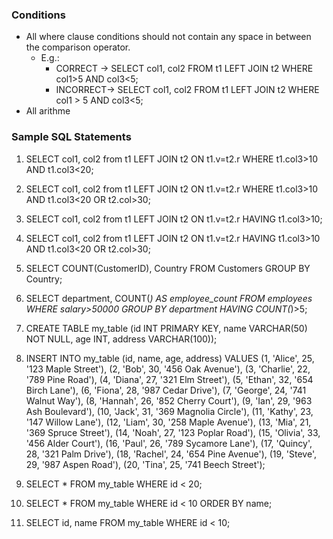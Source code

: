 ### Conditions

- All where clause conditions should not contain any space in between the comparison operator.
  - E.g.:
    - CORRECT -> SELECT col1, col2 FROM t1 LEFT JOIN t2 WHERE col1>5 AND col3<5;
    - INCORRECT-> SELECT col1, col2 FROM t1 LEFT JOIN t2 WHERE col1 > 5 AND col3<5;
- All arithme

### Sample SQL Statements

1. SELECT col1, col2 from t1 LEFT JOIN t2 ON t1.v=t2.r WHERE t1.col3>10 AND t1.col3<20;
2. SELECT col1, col2 from t1 LEFT JOIN t2 ON t1.v=t2.r WHERE t1.col3>10 AND t1.col3<20 OR t2.col>30;
3. SELECT col1, col2 from t1 LEFT JOIN t2 ON t1.v=t2.r HAVING t1.col3>10;
4. SELECT col1, col2 from t1 LEFT JOIN t2 ON t1.v=t2.r HAVING t1.col3>10 AND t1.col3<20 OR t2.col>30;
5. SELECT COUNT(CustomerID), Country FROM Customers GROUP BY Country;
6. SELECT department, COUNT(_) AS employee_count FROM employees WHERE salary>50000 GROUP BY department HAVING COUNT(_)>5;

7. CREATE TABLE my_table (id INT PRIMARY KEY, name VARCHAR(50) NOT NULL, age INT, address VARCHAR(100));
8. INSERT INTO my_table (id, name, age, address) VALUES (1, 'Alice', 25, '123 Maple Street'), (2, 'Bob', 30, '456 Oak Avenue'), (3, 'Charlie', 22, '789 Pine Road'), (4, 'Diana', 27, '321 Elm Street'), (5, 'Ethan', 32, '654 Birch Lane'), (6, 'Fiona', 28, '987 Cedar Drive'), (7, 'George', 24, '741 Walnut Way'), (8, 'Hannah', 26, '852 Cherry Court'), (9, 'Ian', 29, '963 Ash Boulevard'), (10, 'Jack', 31, '369 Magnolia Circle'), (11, 'Kathy', 23, '147 Willow Lane'), (12, 'Liam', 30, '258 Maple Avenue'), (13, 'Mia', 21, '369 Spruce Street'), (14, 'Noah', 27, '123 Poplar Road'), (15, 'Olivia', 33, '456 Alder Court'), (16, 'Paul', 26, '789 Sycamore Lane'), (17, 'Quincy', 28, '321 Palm Drive'), (18, 'Rachel', 24, '654 Pine Avenue'), (19, 'Steve', 29, '987 Aspen Road'), (20, 'Tina', 25, '741 Beech Street');
9. SELECT \* FROM my_table WHERE id < 20;
10. SELECT \* FROM my_table WHERE id < 10 ORDER BY name;
11. SELECT id, name FROM my_table WHERE id < 10;

